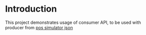 # Introduction

This project demonstrates usage of consumer API, to be used with producer from [pos simulator json](../8-pos-simulator-json)